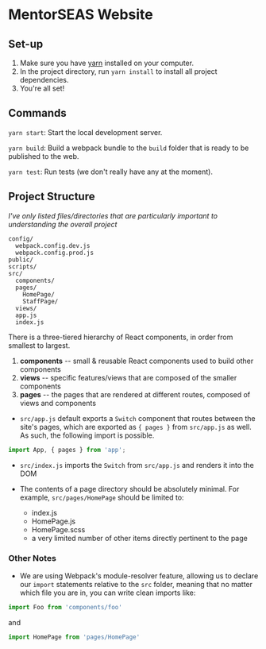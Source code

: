 # MentorSEAS Website

## Set-up

1. Make sure you have [yarn](https://yarnpkg.com/en/) installed on your computer.
2. In the project directory, run `yarn install` to install all project dependencies.
3. You're all set!

## Commands

`yarn start`: Start the local development server.

`yarn build`: Build a webpack bundle to the `build` folder that is ready to be published to the web.

`yarn test`: Run tests (we don't really have any at the moment).


## Project Structure
*I've only listed files/directories that are particularly important to understanding the overall project*
```
config/
  webpack.config.dev.js
  webpack.config.prod.js
public/
scripts/
src/
  components/
  pages/
    HomePage/
    StaffPage/
  views/
  app.js
  index.js
```

There is a three-tiered hierarchy of React components, in order from smallest to largest.
1. **components** -- small & reusable React components used to build other components
2. **views** -- specific features/views that are composed of the smaller components
3. **pages** -- the pages that are rendered at different routes, composed of views and components


* `src/app.js` default exports a `Switch` component that routes between the site's pages, which are exported as `{ pages }` from `src/app.js` as well. As such, the following import is possible.

```js
import App, { pages } from 'app';
```

* `src/index.js` imports the `Switch` from `src/app.js` and renders it into the DOM

* The contents of a page directory should be absolutely minimal. For example,  `src/pages/HomePage` should be limited to:
  * index.js
  * HomePage.js
  * HomePage.scss
  * a very limited number of other items directly pertinent to the page

### Other Notes

* We are using Webpack's module-resolver feature, allowing us to declare our `import` statements relative to the `src` folder, meaning that no matter which file you are in, you can write clean imports like:

```js
import Foo from 'components/foo'
```
and
```js
import HomePage from 'pages/HomePage'
```
